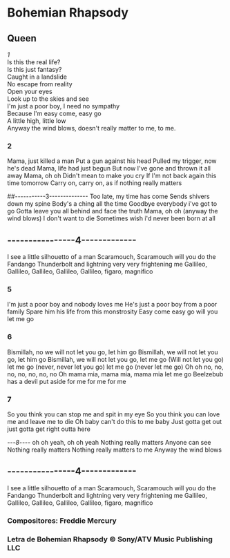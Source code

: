 # Bohemian Rhapsody
## Queen


*1*<br>
Is this the real life?<br>
Is this just fantasy?<br>
Caught in a landslide<br>
No escape from reality<br>
Open your eyes<br>
Look up to the skies and see<br>
I'm just a poor boy, I need no sympathy<br>
Because I'm easy come, easy go<br>
A little high, little low<br>
Anyway the wind blows, doesn't really matter to me, to me.<br>




### 2
Mama, just killed a man
Put a gun against his head
Pulled my trigger, now he's dead
Mama, life had just begun
But now I've gone and thrown it all away
Mama, oh oh 
Didn't mean to make you cry
If I'm not back again this time tomorrow
Carry on, carry on, as if nothing really matters


##-----------3--------------
Too late, my time has come 
Sends shivers down my spine
Body's a ching all the time
Goodbye everybody i've got to go
Gotta leave you all behind and face the truth
Mama, oh oh (anyway the wind blows)
I don't want to die
Sometimes wish i'd never been born at all




 ## ----------------4-------------
I see a little silhouetto of a man
Scaramouch, Scaramouch will you do the Fandango
Thunderbolt and lightning very very frightening me
Gallileo, Gallileo, Gallileo, Gallileo, Gallileo, figaro, magnifico

### 5
I'm just a poor boy and nobody loves me
He's just a poor boy from a poor family
Spare him his life from this monstrosity
Easy come easy go will you let me go


### 6
Bismillah, no we will not let you go, let him go
Bismillah, we will not let you go, let him go
Bismillah, we will not let you go, let me go
(Will not let you go) let me go (never, never let you go) let me go (never let me go)
Oh oh no, no, no, no, no, no, no
Oh mama mia, mama mia, mama mia let me go
Beelzebub has a devil put aside for me for me for me


### 7
So you think you can stop me and spit in my eye
So you think you can love me and leave me to die
Oh baby can't do this to me baby
Just gotta get out just gotta get right outta here

---*8*----
oh oh yeah, oh oh yeah
Nothing really matters
Anyone can see
Nothing really matters
Nothing really matters to me
Anyway the wind blows



   ## ----------------4-------------
I see a little silhouetto of a man
Scaramouch, Scaramouch will you do the Fandango
Thunderbolt and lightning very very frightening me
Gallileo, Gallileo, Gallileo, Gallileo, Gallileo, figaro, magnifico

### Compositores: Freddie Mercury
### Letra de Bohemian Rhapsody © Sony/ATV Music Publishing LLC
